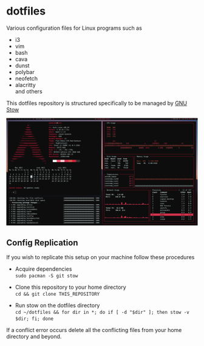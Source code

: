# dotfiles
Various configuration files for Linux programs such as
- i3
- vim
- bash
- cava
- dunst
- polybar
- neofetch
- alacritty  
and others

This dotfiles repository is structured specifically to be managed by [GNU Stow](https://www.gnu.org/software/stow/)

<div align="center">
    <img src="./.screenshot">
</div>

## Config Replication
If you wish to replicate this setup on your machine follow these procedures

- Acquire dependencies  
`sudo pacman -S git stow`

- Clone this repository to your home directory  
`cd && git clone THIS_REPOSITORY`  

- Run stow on the dotfiles directory  
`cd ~/dotfiles && for dir in *; do if [ -d "$dir" ]; then stow -v $dir; fi; done`

If a conflict error occurs delete all the conflicting files from your home directory and beyond.
